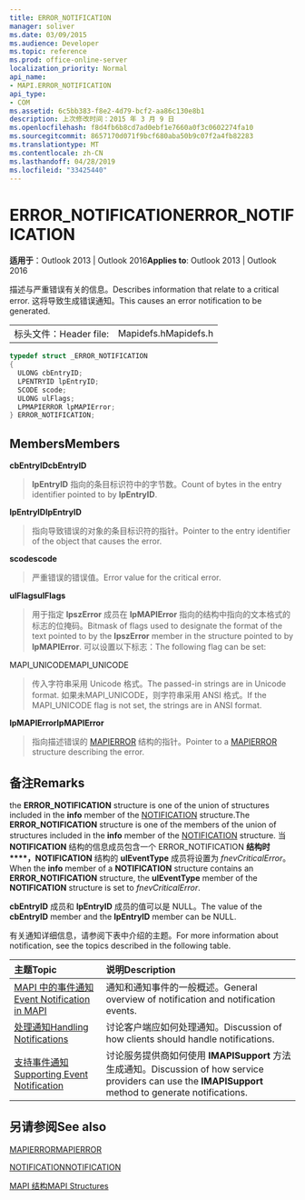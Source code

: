 ```yaml
---
title: ERROR_NOTIFICATION
manager: soliver
ms.date: 03/09/2015
ms.audience: Developer
ms.topic: reference
ms.prod: office-online-server
localization_priority: Normal
api_name:
- MAPI.ERROR_NOTIFICATION
api_type:
- COM
ms.assetid: 6c5bb383-f8e2-4d79-bcf2-aa86c130e8b1
description: 上次修改时间：2015 年 3 月 9 日
ms.openlocfilehash: f8d4fb6b8cd7ad0ebf1e7660a0f3c0602274fa10
ms.sourcegitcommit: 8657170d071f9bcf680aba50b9c07f2a4fb82283
ms.translationtype: MT
ms.contentlocale: zh-CN
ms.lasthandoff: 04/28/2019
ms.locfileid: "33425440"
---
```

# <a name="error_notification"></a><span data-ttu-id="aa4cb-103">ERROR_NOTIFICATION</span><span class="sxs-lookup"><span data-stu-id="aa4cb-103">ERROR_NOTIFICATION</span></span>

  
  
<span data-ttu-id="aa4cb-104">**适用于**：Outlook 2013 | Outlook 2016</span><span class="sxs-lookup"><span data-stu-id="aa4cb-104">**Applies to**: Outlook 2013 | Outlook 2016</span></span> 
  
<span data-ttu-id="aa4cb-105">描述与严重错误有关的信息。</span><span class="sxs-lookup"><span data-stu-id="aa4cb-105">Describes information that relate to a critical error.</span></span> <span data-ttu-id="aa4cb-106">这将导致生成错误通知。</span><span class="sxs-lookup"><span data-stu-id="aa4cb-106">This causes an error notification to be generated.</span></span> 
  
|||
|:-----|:-----|
|<span data-ttu-id="aa4cb-107">标头文件：</span><span class="sxs-lookup"><span data-stu-id="aa4cb-107">Header file:</span></span>  <br/> |<span data-ttu-id="aa4cb-108">Mapidefs.h</span><span class="sxs-lookup"><span data-stu-id="aa4cb-108">Mapidefs.h</span></span>  <br/> |
   
```cpp
typedef struct _ERROR_NOTIFICATION
{
  ULONG cbEntryID;
  LPENTRYID lpEntryID;
  SCODE scode;
  ULONG ulFlags;
  LPMAPIERROR lpMAPIError;
} ERROR_NOTIFICATION;
```

## <a name="members"></a><span data-ttu-id="aa4cb-109">Members</span><span class="sxs-lookup"><span data-stu-id="aa4cb-109">Members</span></span>

 <span data-ttu-id="aa4cb-110">**cbEntryID**</span><span class="sxs-lookup"><span data-stu-id="aa4cb-110">**cbEntryID**</span></span>
  
> <span data-ttu-id="aa4cb-111">**lpEntryID** 指向的条目标识符中的字节数。</span><span class="sxs-lookup"><span data-stu-id="aa4cb-111">Count of bytes in the entry identifier pointed to by **lpEntryID**.</span></span> 
    
 <span data-ttu-id="aa4cb-112">**lpEntryID**</span><span class="sxs-lookup"><span data-stu-id="aa4cb-112">**lpEntryID**</span></span>
  
> <span data-ttu-id="aa4cb-113">指向导致错误的对象的条目标识符的指针。</span><span class="sxs-lookup"><span data-stu-id="aa4cb-113">Pointer to the entry identifier of the object that causes the error.</span></span>
    
 <span data-ttu-id="aa4cb-114">**scode**</span><span class="sxs-lookup"><span data-stu-id="aa4cb-114">**scode**</span></span>
  
> <span data-ttu-id="aa4cb-115">严重错误的错误值。</span><span class="sxs-lookup"><span data-stu-id="aa4cb-115">Error value for the critical error.</span></span> 
    
 <span data-ttu-id="aa4cb-116">**ulFlags**</span><span class="sxs-lookup"><span data-stu-id="aa4cb-116">**ulFlags**</span></span>
  
> <span data-ttu-id="aa4cb-117">用于指定 **lpszError** 成员在 **lpMAPIError** 指向的结构中指向的文本格式的标志的位掩码。</span><span class="sxs-lookup"><span data-stu-id="aa4cb-117">Bitmask of flags used to designate the format of the text pointed to by the **lpszError** member in the structure pointed to by **lpMAPIError**.</span></span> <span data-ttu-id="aa4cb-118">可以设置以下标志：</span><span class="sxs-lookup"><span data-stu-id="aa4cb-118">The following flag can be set:</span></span>
    
<span data-ttu-id="aa4cb-119">MAPI_UNICODE</span><span class="sxs-lookup"><span data-stu-id="aa4cb-119">MAPI_UNICODE</span></span> 
  
> <span data-ttu-id="aa4cb-120">传入字符串采用 Unicode 格式。</span><span class="sxs-lookup"><span data-stu-id="aa4cb-120">The passed-in strings are in Unicode format.</span></span> <span data-ttu-id="aa4cb-121">如果未MAPI_UNICODE，则字符串采用 ANSI 格式。</span><span class="sxs-lookup"><span data-stu-id="aa4cb-121">If the MAPI_UNICODE flag is not set, the strings are in ANSI format.</span></span>
    
 <span data-ttu-id="aa4cb-122">**lpMAPIError**</span><span class="sxs-lookup"><span data-stu-id="aa4cb-122">**lpMAPIError**</span></span>
  
> <span data-ttu-id="aa4cb-123">指向描述错误的 [MAPIERROR](mapierror.md) 结构的指针。</span><span class="sxs-lookup"><span data-stu-id="aa4cb-123">Pointer to a [MAPIERROR](mapierror.md) structure describing the error.</span></span> 
    
## <a name="remarks"></a><span data-ttu-id="aa4cb-124">备注</span><span class="sxs-lookup"><span data-stu-id="aa4cb-124">Remarks</span></span>

<span data-ttu-id="aa4cb-125">the **ERROR_NOTIFICATION** structure is one of the union of structures included in the **info** member of the [NOTIFICATION](notification.md) structure.</span><span class="sxs-lookup"><span data-stu-id="aa4cb-125">The **ERROR_NOTIFICATION** structure is one of the members of the union of structures included in the **info** member of the [NOTIFICATION](notification.md) structure.</span></span> <span data-ttu-id="aa4cb-126">当 **NOTIFICATION** 结构的信息成员包含一个 ERROR_NOTIFICATION **结构时\*\*\*\*，NOTIFICATION** 结构的 **ulEventType** 成员将设置为 _fnevCriticalError_。</span><span class="sxs-lookup"><span data-stu-id="aa4cb-126">When the **info** member of a **NOTIFICATION** structure contains an **ERROR_NOTIFICATION** structure, the **ulEventType** member of the **NOTIFICATION** structure is set to  _fnevCriticalError_.</span></span>
  
<span data-ttu-id="aa4cb-127">**cbEntryID** 成员和 **lpEntryID** 成员的值可以是 NULL。</span><span class="sxs-lookup"><span data-stu-id="aa4cb-127">The value of the **cbEntryID** member and the **lpEntryID** member can be NULL.</span></span> 
  
<span data-ttu-id="aa4cb-128">有关通知详细信息，请参阅下表中介绍的主题。</span><span class="sxs-lookup"><span data-stu-id="aa4cb-128">For more information about notification, see the topics described in the following table.</span></span>
  
|<span data-ttu-id="aa4cb-129">**主题**</span><span class="sxs-lookup"><span data-stu-id="aa4cb-129">**Topic**</span></span>|<span data-ttu-id="aa4cb-130">**说明**</span><span class="sxs-lookup"><span data-stu-id="aa4cb-130">**Description**</span></span>|
|:-----|:-----|
|[<span data-ttu-id="aa4cb-131">MAPI 中的事件通知</span><span class="sxs-lookup"><span data-stu-id="aa4cb-131">Event Notification in MAPI</span></span>](event-notification-in-mapi.md) <br/> |<span data-ttu-id="aa4cb-132">通知和通知事件的一般概述。</span><span class="sxs-lookup"><span data-stu-id="aa4cb-132">General overview of notification and notification events.</span></span>  <br/> |
|[<span data-ttu-id="aa4cb-133">处理通知</span><span class="sxs-lookup"><span data-stu-id="aa4cb-133">Handling Notifications</span></span>](handling-notifications.md) <br/> |<span data-ttu-id="aa4cb-134">讨论客户端应如何处理通知。</span><span class="sxs-lookup"><span data-stu-id="aa4cb-134">Discussion of how clients should handle notifications.</span></span>  <br/> |
|[<span data-ttu-id="aa4cb-135">支持事件通知</span><span class="sxs-lookup"><span data-stu-id="aa4cb-135">Supporting Event Notification</span></span>](supporting-event-notification.md) <br/> |<span data-ttu-id="aa4cb-136">讨论服务提供商如何使用 **IMAPISupport** 方法生成通知。</span><span class="sxs-lookup"><span data-stu-id="aa4cb-136">Discussion of how service providers can use the **IMAPISupport** method to generate notifications.</span></span>  <br/> |
   
## <a name="see-also"></a><span data-ttu-id="aa4cb-137">另请参阅</span><span class="sxs-lookup"><span data-stu-id="aa4cb-137">See also</span></span>



[<span data-ttu-id="aa4cb-138">MAPIERROR</span><span class="sxs-lookup"><span data-stu-id="aa4cb-138">MAPIERROR</span></span>](mapierror.md)
  
[<span data-ttu-id="aa4cb-139">NOTIFICATION</span><span class="sxs-lookup"><span data-stu-id="aa4cb-139">NOTIFICATION</span></span>](notification.md)


[<span data-ttu-id="aa4cb-140">MAPI 结构</span><span class="sxs-lookup"><span data-stu-id="aa4cb-140">MAPI Structures</span></span>](mapi-structures.md)

